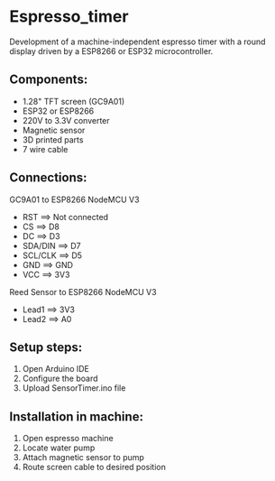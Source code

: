 # Espresso_timer
Development of a machine-independent espresso timer with a round display driven by a ESP8266 or ESP32 microcontroller. 


## Components:
 * 1.28" TFT screen (GC9A01)
 * ESP32 or ESP8266
 * 220V to 3.3V converter
 * Magnetic sensor
 * 3D printed parts
 * 7 wire cable

## Connections:
GC9A01 to ESP8266 NodeMCU V3
* RST ==> Not connected
* CS ==> D8
* DC ==> D3
* SDA/DIN ==> D7
* SCL/CLK ==> D5
* GND ==> GND
* VCC ==> 3V3

Reed Sensor to ESP8266 NodeMCU V3
* Lead1 ==> 3V3
* Lead2 ==> A0

## Setup steps:
1. Open Arduino IDE
2. Configure the board
3. Upload SensorTimer.ino file

## Installation in machine:
1. Open espresso machine
2. Locate water pump
3. Attach magnetic sensor to pump
4. Route screen cable to desired position
